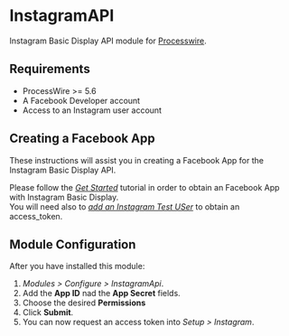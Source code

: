 # InstagramAPI
Instagram Basic Display API module for [Processwire](https://processwire.com/).

## Requirements
* ProcessWire >= 5.6
* A Facebook Developer account
* Access to an Instagram user account

## Creating a Facebook App

These instructions will assist you in creating a Facebook App for the Instagram Basic Display API.

Please follow the [*Get Started*](https://developers.facebook.com/docs/instagram-basic-display-api/getting-started) tutorial in order to obtain an Facebook App with Instagram Basic Display.  
You will need also to [*add an Instagram Test USer*](https://developers.facebook.com/docs/instagram-basic-display-api/getting-started#step-3--add-an-instagram-test-user) to obtain an access_token.


## Module Configuration
After you have installed this module:
1. *Modules > Configure > InstagramApi*.
2. Add the **App ID** nad the **App Secret** fields.
3. Choose the desired **Permissions**
4. Click **Submit**.
5. You can now request an access token into *Setup > Instagram*.
